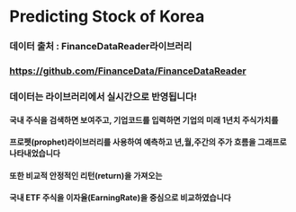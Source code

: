 # Predicting Stock of Korea
### 데이터 출처 : FinanceDataReader라이브러리
### https://github.com/FinanceData/FinanceDataReader
### 데이터는 라이브러리에서 실시간으로 반영됩니다!
#### 국내 주식을 검색하면 보여주고, 기업코드를 입력하면 기업의 미래 1년치 주식가치를
#### 프로펫(prophet)라이브러리를 사용하여 예측하고 년,월,주간의 주가 흐름을 그래프로 나타내었습니다
#### 또한 비교적 안정적인 리턴(return)을 가져오는 
#### 국내 ETF 주식을 이자율(EarningRate)을 중심으로 비교하였습니다